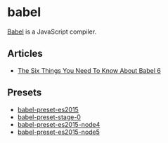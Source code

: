 # babel

[Babel](https://babeljs.io/) is a JavaScript compiler.

## Articles

- [The Six Things You Need To Know About Babel
  6](http://jamesknelson.com/the-six-things-you-need-to-know-about-babel-6/)

## Presets

- [babel-preset-es2015](https://www.npmjs.com/package/babel-preset-es2015)
- [babel-preset-stage-0](https://www.npmjs.com/package/babel-preset-stage-0)
- [babel-preset-es2015-node4](https://www.npmjs.com/package/babel-preset-es2015-node4)
- [babel-preset-es2015-node5](https://www.npmjs.com/package/babel-preset-es2015-node5)
